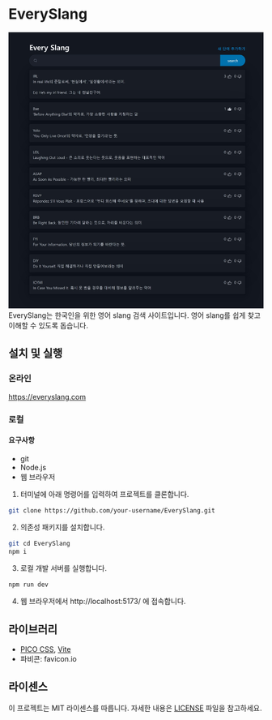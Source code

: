 # EverySlang

![Screenshot](Screenshot.jpeg)
EverySlang는 한국인을 위한 영어 slang 검색 사이트입니다. 영어 slang를 쉽게 찾고 이해할 수 있도록 돕습니다.

## 설치 및 실행

### 온라인

https://everyslang.com

### 로컬

#### 요구사항

- git
- Node.js
- 웹 브라우저

1. 터미널에 아래 명령어를 입력하여 프로젝트를 클론합니다.

```bash
git clone https://github.com/your-username/EverySlang.git
```

2. 의존성 패키지를 설치합니다.

```bash
git cd EverySlang
npm i
```

3. 로컬 개발 서버를 실행합니다.

```bash
npm run dev
```

4. 웹 브라우저에서 http://localhost:5173/ 에 접속합니다.

## 라이브러리

- [PICO CSS](https://picocss.com/), [Vite](https://vitejs.dev/)
- 파비콘: favicon.io

## 라이센스

이 프로젝트는 MIT 라이센스를 따릅니다. 자세한 내용은 [LICENSE](LICENSE) 파일을 참고하세요.
